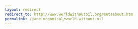 ```yaml
---
layout: redirect
redirect_to: http://www.worldwithoutoil.org/metaabout.htm
permalink: /jane-mcgonical/world-without-oil
---
```

